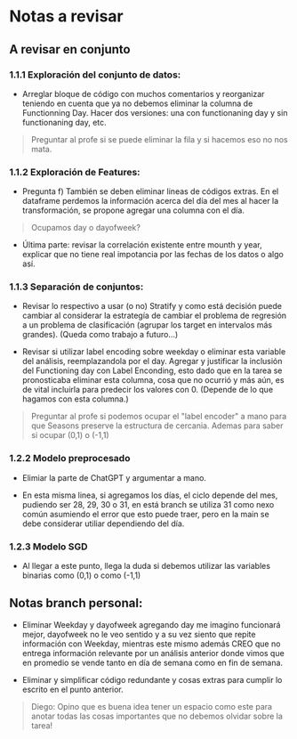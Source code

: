 # Notas a revisar

## A revisar en conjunto

### 1.1.1 Exploración del conjunto de datos:

- Arreglar bloque de código con muchos comentarios y reorganizar teniendo en cuenta que ya no debemos eliminar la columna de Functionning Day. Hacer dos versiones: una con functionaning day y sin functionaning day, etc.

> Preguntar al profe si se puede eliminar la fila y si hacemos eso no nos mata.

### 1.1.2 Exploración de Features: 

- Pregunta f) También se deben eliminar lineas de códigos extras. En el dataframe perdemos la información acerca del día del mes al hacer la transformación, se propone agregar una columna con el día.

> Ocupamos day o dayofweek?

- Última parte: revisar la correlación existente entre mounth y year, explicar que no tiene real impotancia por las fechas de los datos o algo así.

### 1.1.3 Separación de conjuntos:

- Revisar lo respectivo a usar (o no) Stratify y como está decisión puede cambiar al considerar la estrategía de cambiar el problema de regresión a un problema de clasificación (agrupar los target en intervalos más grandes). (Queda como trabajo a futuro...)

- Revisar si utilizar label encoding sobre weekday o eliminar esta variable del análisis, reemplazandola por el day. Agregar y justificar la inclusión del Functioning day con Label Enconding, esto dado que en la tarea se pronosticaba eliminar esta columna, cosa que no ocurrió y más aún, es de vital incluirla para predecir los valores con 0. (Depende de lo que hagamos con esta columna.)

> Preguntar al profe si podemos ocupar el "label encoder" a mano para que Seasons preserve la estructura de cercania. Ademas para saber si ocupar (0,1) o (-1,1)

### 1.2.2 Modelo preprocesado

- Elimiar la parte de ChatGPT y argumentar a mano.

- En esta misma linea, si agregamos los días, el ciclo depende del mes, pudiendo ser 28, 29, 30 o 31, en está branch se utiliza 31 como nexo común asumiendo el error que esto puede traer, pero en la main se debe considerar utiliar dependiendo del día.

### 1.2.3 Modelo SGD

- Al llegar a este punto, llega la duda si debemos utilizar las variables binarias como (0,1) o como (-1,1)


## Notas branch personal:

- Eliminar Weekday y dayofweek agregando day me imagino funcionará mejor, dayofweek no le veo sentido y a su vez siento que repite información con Weekday, mientras este mismo además CREO que no entrega información relevante por un análisis anterior donde vimos que en promedio se vende tanto en día de semana como en fin de semana.

- Eliminar y simplificar código redundante y cosas extras para cumplir lo escrito en el punto anterior.


> Diego: Opino que es buena idea tener un espacio como este para anotar todas las cosas importantes que no debemos olvidar sobre la tarea!





